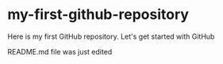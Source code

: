 # my-first-github-repository
Here is my first GitHub repository. Let's get started with GitHub

README.md file was just edited
